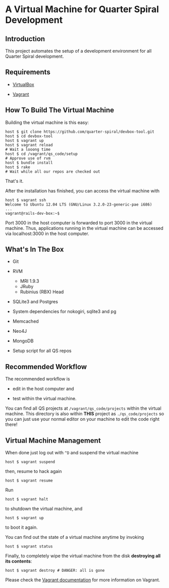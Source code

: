 # A Virtual Machine for Quarter Spiral Development

## Introduction

This project automates the setup of a development environment for all Quarter Spiral development.

## Requirements

* [VirtualBox](https://www.virtualbox.org)

* [Vagrant](http://vagrantup.com)

## How To Build The Virtual Machine

Building the virtual machine is this easy:

    host $ git clone https://github.com/quarter-spiral/devbox-tool.git
    host $ cd devbox-tool
    host $ vagrant up
    host $ vagrant reload
    # Wait a looong time
    host $ cd /vagrant/qs_code/setup
    # Approve use of rvm
    host $ bundle install
    host $ rake
    # Wait while all our repos are checked out


That's it.

After the installation has finished, you can access the virtual machine with

    host $ vagrant ssh
    Welcome to Ubuntu 12.04 LTS (GNU/Linux 3.2.0-23-generic-pae i686)
    ...
    vagrant@rails-dev-box:~$

Port 3000 in the host computer is forwarded to port 3000 in the virtual machine. Thus, applications running in the virtual machine can be accessed via localhost:3000 in the host computer.

## What's In The Box

* Git

* RVM
  * MRI 1.9.3
  * JRuby
  * Rubinius (RBX) Head

* SQLite3 and Postgres

* System dependencies for nokogiri, sqlite3 and pg

* Memcached

* Neo4J

* MongoDB

* Setup script for all QS repos

## Recommended Workflow

The recommended workflow is

* edit in the host computer and

* test within the virtual machine.

You can find all QS projects at ``/vagrant/qs_code/projects`` within the
virtual machine. This directory is also within **THIS** project as
``./qs_code/projects`` so you can just use your normal editor on your
machine to edit the code right there!

## Virtual Machine Management

When done just log out with `^D` and suspend the virtual machine

    host $ vagrant suspend

then, resume to hack again

    host $ vagrant resume

Run

    host $ vagrant halt

to shutdown the virtual machine, and

    host $ vagrant up

to boot it again.

You can find out the state of a virtual machine anytime by invoking

    host $ vagrant status

Finally, to completely wipe the virtual machine from the disk **destroying all its contents**:

    host $ vagrant destroy # DANGER: all is gone

Please check the [Vagrant documentation](http://vagrantup.com/v1/docs/index.html) for more information on Vagrant.
